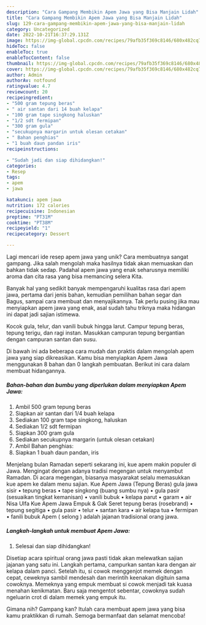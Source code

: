 ```yaml
---
description: "Cara Gampang Membikin Apem Jawa yang Bisa Manjain Lidah"
title: "Cara Gampang Membikin Apem Jawa yang Bisa Manjain Lidah"
slug: 129-cara-gampang-membikin-apem-jawa-yang-bisa-manjain-lidah
category: Uncategorized
date: 2022-10-21T16:37:29.131Z
image: https://img-global.cpcdn.com/recipes/79afb35f369c8146/680x482cq70/apem-jawa-foto-resep-utama.jpg
hideToc: false
enableToc: true
enableTocContent: false
thumbnail: https://img-global.cpcdn.com/recipes/79afb35f369c8146/680x482cq70/apem-jawa-foto-resep-utama.jpg
cover: https://img-global.cpcdn.com/recipes/79afb35f369c8146/680x482cq70/apem-jawa-foto-resep-utama.jpg
author: Admin
authorAv: notfound
ratingvalue: 4.7
reviewcount: 20
recipeingredient:
- "500 gram tepung beras"
- " air santan dari 14 buah kelapa"
- "100 gram tape singkong haluskan"
- "1/2 sdt fermipan"
- "300 gram gula"
- "secukupnya margarin untuk olesan cetakan"
- " Bahan penghias"
- "1 buah daun pandan iris"
recipeinstructions:

- "Sudah jadi dan siap dihidangkan!"
categories:
- Resep
tags:
- apem
- jawa

katakunci: apem jawa 
nutrition: 172 calories
recipecuisine: Indonesian
preptime: "PT31M"
cooktime: "PT38M"
recipeyield: "1"
recipecategory: Dessert

---
```





Lagi mencari ide resep apem jawa yang unik? Cara membuatnya sangat gampang. Jika salah mengolah maka hasilnya tidak akan memuaskan dan bahkan tidak sedap. Padahal apem jawa yang enak seharusnya memiliki aroma dan cita rasa yang bisa memancing selera Kita.





Banyak hal yang sedikit banyak mempengaruhi kualitas rasa dari apem jawa, pertama dari jenis bahan, kemudian pemilihan bahan segar dan Bagus, sampai cara membuat dan menyajikannya. Tak perlu pusing jika mau menyiapkan apem jawa yang enak,      asal sudah tahu triknya maka hidangan ini dapat jadi sajian istimewa.














Kocok gula, telur, dan vanili bubuk hingga larut. Campur tepung beras, tepung terigu, dan ragi instan. Masukkan campuran tepung bergantian dengan campuran santan dan susu.






Di bawah ini ada beberapa cara mudah dan praktis dalam mengolah apem jawa yang siap dikreasikan. Kamu bisa menyiapkan Apem Jawa menggunakan 8 bahan dan 0 langkah pembuatan. Berikut ini cara dalam membuat hidangannya.

<!--inarticleads1-->

##### Bahan-bahan dan bumbu yang diperlukan dalam menyiapkan Apem Jawa:

1. Ambil 500 gram tepung beras
1. Siapkan  air santan dari 1/4 buah kelapa
1. Sediakan 100 gram tape singkong, haluskan
1. Sediakan 1/2 sdt fermipan
1. Siapkan 300 gram gula
1. Sediakan secukupnya margarin (untuk olesan cetakan)
1. Ambil  Bahan penghias:
1. Siapkan 1 buah daun pandan, iris


Menjelang bulan Ramadan seperti sekarang ini, kue apem makin populer di Jawa. Mengingat dengan adanya tradisi megengan untuk menyambut Ramadan. Di acara megengan, biasanya masyarakat selalu memasukkan kue apem ke dalam menu sajian. Kue Apem Jawa (Tepung Beras) gula jawa sisir • tepung beras • tape singkong (buang sumbu nya) • gula pasir (sesuaikan tingkat kemanisan) • vanili bubuk • kelapa parut • garam • air Nisa Ulfa Kue Apem Jawa Empuk &amp; Gak Seret tepung beras (rosebrand) • tepung segitiga • gula pasir • telur • santan kara • air kelapa tua • fermipan • fanili bubuk Apem ( selong ) adalah jajanan tradisional orang jawa. 

<!--inarticleads2-->

##### Langkah-langkah untuk membuat Apem Jawa:


1. Selesai dan siap dihidangkan!

Disetiap acara spiritual orang jawa pasti tidak akan melewatkan sajian jajanan yang satu ini. Langkah pertama, campurkan santan kara dengan air kelapa dalam panci. Setelah itu, si cowok menggenjot memek dengan cepat, ceweknya sambil mendesah dan merintih keenakan digituin sama cowoknya. Memeknya yang empuk membuat si cowok menjadi tak kuasa menahan kenikmatan. Baru saja mengentot sebentar, cowoknya sudah ngeluarin crot di dalam memek yang empuk itu. 

Gimana nih? Gampang kan? Itulah cara membuat apem jawa yang bisa kamu praktikkan di rumah. Semoga bermanfaat dan selamat mencoba!
